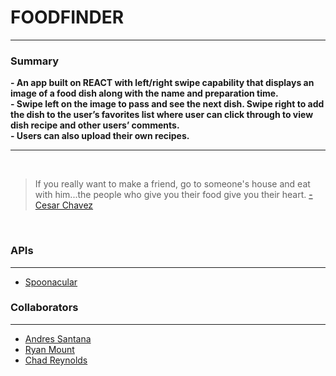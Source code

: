 # FOODFINDER
- - - -
### Summary
**- An app built on REACT with left/right swipe capability that displays an image of a food dish along with the name and preparation time.</br>**
**- Swipe left on the image to pass and see the next dish. Swipe right to add the dish to the user’s favorites list where user can click through to view dish recipe and other users’ comments.</br>**
**- Users can also upload their own recipes.** 


- - - - 
**<br />**
> If you really want to make a friend, go to someone's house and eat with him...the people who give you their food give you their heart. 
> [- Cesar Chavez](https://www.biography.com/activist/cesar-chavez)

**<br />**
### APIs
- - - -
* [Spoonacular](https://spoonacular.com/food-api)



### Collaborators 
- - - -
* [Andres Santana](https://github.com/starskreen619)
* [Ryan Mount](https://github.com/rmount96)
* [Chad Reynolds](https://github.com/csreyno)